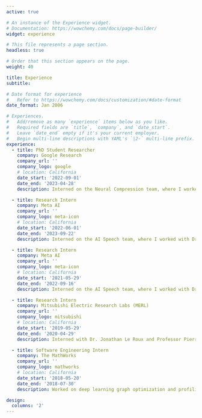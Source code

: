 ```yaml
---
active: true

# An instance of the Experience widget.
# Documentation: https://wowchemy.com/docs/page-builder/
widget: experience

# This file represents a page section.
headless: true

# Order that this section appears on the page.
weight: 40

title: Experience
subtitle:

# Date format for experience
#   Refer to https://wowchemy.com/docs/customization/#date-format
date_format: Jan 2006

# Experiences.
#   Add/remove as many `experience` items below as you like.
#   Required fields are `title`, `company`, and `date_start`.
#   Leave `date_end` empty if it's your current employer.
#   Begin multi-line descriptions with YAML's `|2-` multi-line prefix.
experience:
  - title: PhD Student Researcher
    company: Google Research
    company_url: ''
    company_logo: google
    # location: California
    date_start: '2022-09-01'
    date_end: '2023-04-28'
    description: Interned on the Neural Compression team, where I worked with Dr. Fabian Mentzer on neural video compression using vision transformers.

  - title: Research Intern
    company: Meta AI
    company_url: ''
    company_logo: meta-icon
    # location: California
    date_start: '2022-06-01'
    date_end: '2023-09-22'
    description: Interned on the AI Speech team, where I worked with Dr. Vimal Manohar and Dr. Qing He on self-supervised representation learning for singing voice conversion.

  - title: Research Intern
    company: Meta AI
    company_url: ''
    company_logo: meta-icon
    # location: California
    date_start: '2021-05-29'
    date_end: '2022-09-16'
    description: Interned on the AI Speech team, where I worked with Dr. Qing He on variable bitrate speech coding using hierarchical VQ-VAEs and WaveRNNs with configurable computation complexity.

  - title: Research Intern
    company: Mitsubishi Electric Research Labs (MERL)
    company_url: ''
    company_logo: mitsubishi
    # location: California
    date_start: '2019-05-29'
    date_end: '2020-04-29'
    description: Interned with Dr. Jonathan Le Roux and Professor Pierre Moulin from UIUC, where I worked on developing novel algorithms for detecting adversarial attacks on speech recognition systems.

  - title: Software Engineering Intern
    company: The MathWorks
    company_url: ''
    company_logo: mathworks
    # location: California
    date_start: '2018-05-20'
    date_end: '2018-07-30'
    description: Worked on deep learning graph optimization and profiling using TensorRT on edge devices.

design:
  columns: '2'
---
```

